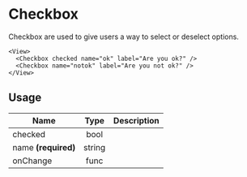 <!-- 
This is an auto-generated markdown. 
You can change it in "src/molecules/Checkbox.jsx" and run build:docs to update this file.
-->
# Checkbox
Checkbox are used to give users a way to select or deselect options.

```example
<View>
  <Checkbox checked name="ok" label="Are you ok?" />
  <Checkbox name="notok" label="Are you not ok?" />
</View>
```
## Usage
| Name        | Type           | Description  |
| ----------- |:--------------:| ------------:|
|checked|bool|
|name **(required)**|string|
|onChange|func|
